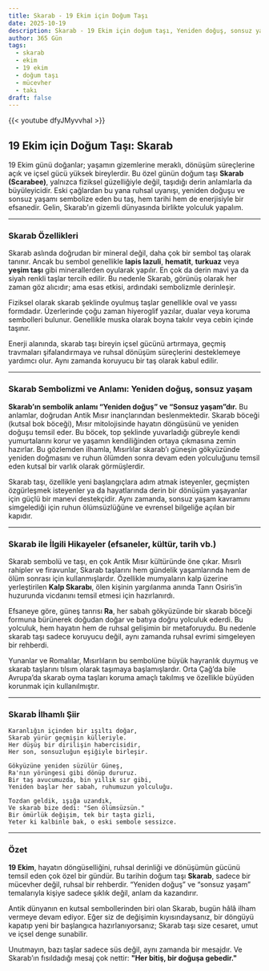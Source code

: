 ```yaml
---
title: Skarab - 19 Ekim için Doğum Taşı
date: 2025-10-19
description: Skarab - 19 Ekim için doğum taşı, Yeniden doğuş, sonsuz yaşam sembolü. Bu özel taşın derin anlamını öğrenin.
author: 365 Gün
tags:
  - skarab
  - ekim
  - 19 ekim
  - doğum taşı
  - mücevher
  - takı
draft: false
---
```


{{< youtube dfyJMyvvhaI >}}

## 19 Ekim için Doğum Taşı: Skarab

19 Ekim günü doğanlar; yaşamın gizemlerine meraklı, dönüşüm süreçlerine açık ve içsel gücü yüksek bireylerdir. Bu özel günün doğum taşı **Skarab (Scarabee)**, yalnızca fiziksel güzelliğiyle değil, taşıdığı derin anlamlarla da büyüleyicidir. Eski çağlardan bu yana ruhsal uyanışı, yeniden doğuşu ve sonsuz yaşamı sembolize eden bu taş, hem tarihi hem de enerjisiyle bir efsanedir. Gelin, Skarab’ın gizemli dünyasında birlikte yolculuk yapalım.

---

### Skarab Özellikleri

Skarab aslında doğrudan bir mineral değil, daha çok bir sembol taş olarak tanınır. Ancak bu sembol genellikle **lapis lazuli**, **hematit**, **turkuaz** veya **yeşim taşı** gibi minerallerden oyularak yapılır. En çok da derin mavi ya da siyah renkli taşlar tercih edilir. Bu nedenle Skarab, görünüş olarak her zaman göz alıcıdır; ama esas etkisi, ardındaki sembolizmle derinleşir.

Fiziksel olarak skarab şeklinde oyulmuş taşlar genellikle oval ve yassı formdadır. Üzerlerinde çoğu zaman hiyeroglif yazılar, dualar veya koruma sembolleri bulunur. Genellikle muska olarak boyna takılır veya cebin içinde taşınır.

Enerji alanında, skarab taşı bireyin içsel gücünü artırmaya, geçmiş travmaları şifalandırmaya ve ruhsal dönüşüm süreçlerini desteklemeye yardımcı olur. Aynı zamanda koruyucu bir taş olarak kabul edilir.

---

### Skarab Sembolizmi ve Anlamı: Yeniden doğuş, sonsuz yaşam

**Skarab’ın sembolik anlamı “Yeniden doğuş” ve “Sonsuz yaşam”dır.** Bu anlamlar, doğrudan Antik Mısır inançlarından beslenmektedir. Skarab böceği (kutsal bok böceği), Mısır mitolojisinde hayatın döngüsünü ve yeniden doğuşu temsil eder. Bu böcek, top şeklinde yuvarladığı gübreyle kendi yumurtalarını korur ve yaşamın kendiliğinden ortaya çıkmasına zemin hazırlar. Bu gözlemden ilhamla, Mısırlılar skarab’ı güneşin gökyüzünde yeniden doğmasını ve ruhun ölümden sonra devam eden yolculuğunu temsil eden kutsal bir varlık olarak görmüşlerdir.

Skarab taşı, özellikle yeni başlangıçlara adım atmak isteyenler, geçmişten özgürleşmek isteyenler ya da hayatlarında derin bir dönüşüm yaşayanlar için güçlü bir manevi destekçidir. Aynı zamanda, sonsuz yaşam kavramını simgelediği için ruhun ölümsüzlüğüne ve evrensel bilgeliğe açılan bir kapıdır.

---

### Skarab ile İlgili Hikayeler (efsaneler, kültür, tarih vb.)

Skarab sembolü ve taşı, en çok Antik Mısır kültüründe öne çıkar. Mısırlı rahipler ve firavunlar, Skarab taşlarını hem gündelik yaşamlarında hem de ölüm sonrası için kullanmışlardır. Özellikle mumyaların kalp üzerine yerleştirilen **Kalp Skarabı**, ölen kişinin yargılanma anında Tanrı Osiris’in huzurunda vicdanını temsil etmesi için hazırlanırdı.

Efsaneye göre, güneş tanrısı **Ra**, her sabah gökyüzünde bir skarab böceği formuna bürünerek doğudan doğar ve batıya doğru yolculuk ederdi. Bu yolculuk, hem hayatın hem de ruhsal gelişimin bir metaforuydu. Bu nedenle skarab taşı sadece koruyucu değil, aynı zamanda ruhsal evrimi simgeleyen bir rehberdi.

Yunanlar ve Romalılar, Mısırlıların bu sembolüne büyük hayranlık duymuş ve skarab taşlarını tılsım olarak taşımaya başlamışlardır. Orta Çağ’da bile Avrupa’da skarab oyma taşları koruma amaçlı takılmış ve özellikle büyüden korunmak için kullanılmıştır.

---

### Skarab İlhamlı Şiir

```
Karanlığın içinden bir ışıltı doğar,  
Skarab yürür geçmişin külleriyle.  
Her düşüş bir dirilişin habercisidir,  
Her son, sonsuzluğun eşiğiyle birleşir.

Gökyüzüne yeniden süzülür Güneş,  
Ra'nın yörüngesi gibi dönüp dururuz.  
Bir taş avucumuzda, bin yıllık sır gibi,  
Yeniden başlar her sabah, ruhumuzun yolculuğu.

Tozdan geldik, ışığa uzandık,  
Ve skarab bize dedi: "Sen ölümsüzsün."  
Bir ömürlük değişim, tek bir taşta gizli,  
Yeter ki kalbinle bak, o eski sembole sessizce.
```

---

### Özet

**19 Ekim**, hayatın döngüselliğini, ruhsal derinliği ve dönüşümün gücünü temsil eden çok özel bir gündür. Bu tarihin doğum taşı **Skarab**, sadece bir mücevher değil, ruhsal bir rehberdir. “Yeniden doğuş” ve “sonsuz yaşam” temalarıyla kişiye sadece şıklık değil, anlam da kazandırır.

Antik dünyanın en kutsal sembollerinden biri olan Skarab, bugün hâlâ ilham vermeye devam ediyor. Eğer siz de değişimin kıyısındaysanız, bir döngüyü kapatıp yeni bir başlangıca hazırlanıyorsanız; Skarab taşı size cesaret, umut ve içsel denge sunabilir.

Unutmayın, bazı taşlar sadece süs değil, aynı zamanda bir mesajdır. Ve Skarab’ın fısıldadığı mesaj çok nettir: **"Her bitiş, bir doğuşa gebedir."**